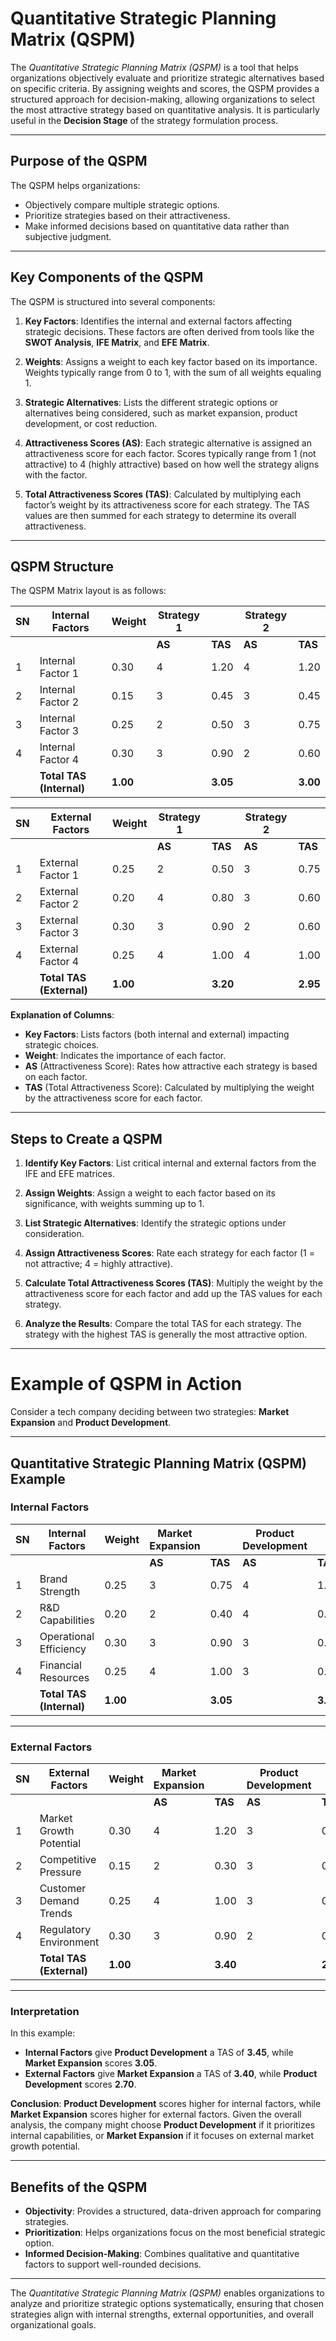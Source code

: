 # Quantitative Strategic Planning Matrix (QSPM)

The *Quantitative Strategic Planning Matrix (QSPM)* is a tool that helps organizations objectively evaluate and prioritize strategic alternatives based on specific criteria. By assigning weights and scores, the QSPM provides a structured approach for decision-making, allowing organizations to select the most attractive strategy based on quantitative analysis. It is particularly useful in the **Decision Stage** of the strategy formulation process.

---

## Purpose of the QSPM

The QSPM helps organizations:
- Objectively compare multiple strategic options.
- Prioritize strategies based on their attractiveness.
- Make informed decisions based on quantitative data rather than subjective judgment.

---

## Key Components of the QSPM

The QSPM is structured into several components:

1. **Key Factors**: Identifies the internal and external factors affecting strategic decisions. These factors are often derived from tools like the **SWOT Analysis**, **IFE Matrix**, and **EFE Matrix**.
   
2. **Weights**: Assigns a weight to each key factor based on its importance. Weights typically range from 0 to 1, with the sum of all weights equaling 1.

3. **Strategic Alternatives**: Lists the different strategic options or alternatives being considered, such as market expansion, product development, or cost reduction.

4. **Attractiveness Scores (AS)**: Each strategic alternative is assigned an attractiveness score for each factor. Scores typically range from 1 (not attractive) to 4 (highly attractive) based on how well the strategy aligns with the factor.

5. **Total Attractiveness Scores (TAS)**: Calculated by multiplying each factor’s weight by its attractiveness score for each strategy. The TAS values are then summed for each strategy to determine its overall attractiveness.

---

## QSPM Structure

The QSPM Matrix layout is as follows:

| **SN** | **Internal Factors**       | **Weight** | **Strategy 1** |     | **Strategy 2** |     |
|--------|-----------------------------|------------|----------------|-----|----------------|-----|
|        |                             |            | **AS**         | **TAS** | **AS**         | **TAS** |
| 1      | Internal Factor 1           | 0.30       | 4              | 1.20   | 4              | 1.20   |
| 2      | Internal Factor 2           | 0.15       | 3              | 0.45   | 3              | 0.45   |
| 3      | Internal Factor 3           | 0.25       | 2              | 0.50   | 3              | 0.75   |
| 4      | Internal Factor 4           | 0.30       | 3              | 0.90   | 2              | 0.60   |
|        | **Total TAS (Internal)**    | **1.00**   |                | **3.05** |                | **3.00** |


| **SN** | **External Factors**       | **Weight** | **Strategy 1** |     | **Strategy 2** |     |
|--------|----------------------------|------------|----------------|-----|----------------|-----|
|        |                            |            | **AS**         | **TAS** | **AS**         | **TAS** |
| 1      | External Factor 1          | 0.25       | 2              | 0.50   | 3              | 0.75   |
| 2      | External Factor 2          | 0.20       | 4              | 0.80   | 3              | 0.60   |
| 3      | External Factor 3          | 0.30       | 3              | 0.90   | 2              | 0.60   |
| 4      | External Factor 4          | 0.25       | 4              | 1.00   | 4              | 1.00   |
|        | **Total TAS (External)**   | **1.00**   |                | **3.20** |                | **2.95** |



**Explanation of Columns**:
- **Key Factors**: Lists factors (both internal and external) impacting strategic choices.
- **Weight**: Indicates the importance of each factor.
- **AS** (Attractiveness Score): Rates how attractive each strategy is based on each factor.
- **TAS** (Total Attractiveness Score): Calculated by multiplying the weight by the attractiveness score for each factor.

---

## Steps to Create a QSPM

1. **Identify Key Factors**: List critical internal and external factors from the IFE and EFE matrices.
   
2. **Assign Weights**: Assign a weight to each factor based on its significance, with weights summing up to 1.

3. **List Strategic Alternatives**: Identify the strategic options under consideration.

4. **Assign Attractiveness Scores**: Rate each strategy for each factor (1 = not attractive; 4 = highly attractive).

5. **Calculate Total Attractiveness Scores (TAS)**: Multiply the weight by the attractiveness score for each factor and add up the TAS values for each strategy.

6. **Analyze the Results**: Compare the total TAS for each strategy. The strategy with the highest TAS is generally the most attractive option.

---

# Example of QSPM in Action

Consider a tech company deciding between two strategies: **Market Expansion** and **Product Development**.

---

## Quantitative Strategic Planning Matrix (QSPM) Example

### Internal Factors

| **SN** | **Internal Factors**         | **Weight** | **Market Expansion** |     | **Product Development** |     |
|--------|-------------------------------|------------|-----------------------|-----|--------------------------|-----|
|        |                               |            | **AS**                | **TAS** | **AS**                   | **TAS** |
| 1      | Brand Strength                | 0.25       | 3                     | 0.75   | 4                        | 1.00   |
| 2      | R&D Capabilities              | 0.20       | 2                     | 0.40   | 4                        | 0.80   |
| 3      | Operational Efficiency        | 0.30       | 3                     | 0.90   | 3                        | 0.90   |
| 4      | Financial Resources           | 0.25       | 4                     | 1.00   | 3                        | 0.75   |
|        | **Total TAS (Internal)**      | **1.00**   |                       | **3.05** |                          | **3.45** |

---

### External Factors

| **SN** | **External Factors**          | **Weight** | **Market Expansion** |     | **Product Development** |     |
|--------|--------------------------------|------------|-----------------------|-----|--------------------------|-----|
|        |                                |            | **AS**                | **TAS** | **AS**                   | **TAS** |
| 1      | Market Growth Potential        | 0.30       | 4                     | 1.20   | 3                        | 0.90   |
| 2      | Competitive Pressure           | 0.15       | 2                     | 0.30   | 3                        | 0.45   |
| 3      | Customer Demand Trends         | 0.25       | 4                     | 1.00   | 3                        | 0.75   |
| 4      | Regulatory Environment         | 0.30       | 3                     | 0.90   | 2                        | 0.60   |
|        | **Total TAS (External)**       | **1.00**   |                       | **3.40** |                          | **2.70** |

---

### Interpretation

In this example:
- **Internal Factors** give **Product Development** a TAS of **3.45**, while **Market Expansion** scores **3.05**.
- **External Factors** give **Market Expansion** a TAS of **3.40**, while **Product Development** scores **2.70**.

**Conclusion**: **Product Development** scores higher for internal factors, while **Market Expansion** scores higher for external factors. Given the overall analysis, the company might choose **Product Development** if it prioritizes internal capabilities, or **Market Expansion** if it focuses on external market growth potential.

---

## Benefits of the QSPM

- **Objectivity**: Provides a structured, data-driven approach for comparing strategies.
- **Prioritization**: Helps organizations focus on the most beneficial strategic option.
- **Informed Decision-Making**: Combines qualitative and quantitative factors to support well-rounded decisions.

---

The *Quantitative Strategic Planning Matrix (QSPM)* enables organizations to analyze and prioritize strategic options systematically, ensuring that chosen strategies align with internal strengths, external opportunities, and overall organizational goals.
